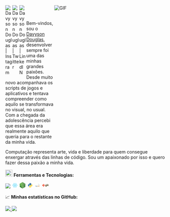 <a href="https://www.instagram.com/davyson.d/">
  <img align="left" alt="Davyson Douglas | Instagram" width="22px" src="https://raw.githubusercontent.com/hussainweb/hussainweb/main/icons/instagram.png" />
<a href="https://twitter.com/davysondg">
  <img align="left" alt="Davyson Douglas | Twitter" width="22px" src="https://raw.githubusercontent.com/peterthehan/peterthehan/master/assets/twitter.svg" />
</a>
<a href="https://www.linkedin.com/in/davyson-douglas-b4bb741b7/">
  <img align="left" alt="Davyson Douglas | LinkedIN" width="22px" src="https://raw.githubusercontent.com/peterthehan/peterthehan/master/assets/linkedin.svg" />
</a>
  
<img align="right" alt="GIF" src="https://c.tenor.com/drKuhgBblzcAAAAd/anton-hacker.gif?raw=true" width="350" height="420" />
  
  
<br />
<br />
  
Bem-vindos, sou o [Davyson Douglas](https://sites.google.com/view/davysondouglas/), desenvolver sempre foi uma das minhas grandes paixões. Desde muito novo acompanhava os scripts de jogos e aplicativos e tentava compreender como aquilo se transformava no visual, no usual. Com a chegada da adolescência percebi que essa área era realmente aquilo que queria para o restante da minha vida.

Computação representa arte, vida e liberdade para quem consegue enxergar através das linhas de código. Sou um apaixonado por isso e quero fazer dessa paixão a minha vida.

<img src="https://cdn.jsdelivr.net/gh/devicons/devicon/icons/git/git-original.svg" width="22" height="22"/> **Ferramentas e Tecnologias:**

<code><img height="20" src="https://cdn.jsdelivr.net/gh/devicons/devicon/icons/javascript/javascript-plain.svg"></code>
<code><img height="20" src="https://raw.githubusercontent.com/github/explore/80688e429a7d4ef2fca1e82350fe8e3517d3494d/topics/react/react.png"></code>
<code><img height="20" src="https://raw.githubusercontent.com/github/explore/80688e429a7d4ef2fca1e82350fe8e3517d3494d/topics/nodejs/nodejs.png"></code>
<code><img height="20" src="https://raw.githubusercontent.com/github/explore/80688e429a7d4ef2fca1e82350fe8e3517d3494d/topics/python/python.png"></code>
<code><img height="20" src="https://raw.githubusercontent.com/github/explore/80688e429a7d4ef2fca1e82350fe8e3517d3494d/topics/mysql/mysql.png"></code>
<code><img height="20" src="https://raw.githubusercontent.com/github/explore/80688e429a7d4ef2fca1e82350fe8e3517d3494d/topics/git/git.png"></code>

📈 **Minhas estatísticas no GitHub:**

<div>
<a href="https://github.com/davysond">
<img height="180em" src="https://github-readme-stats.vercel.app/api/top-langs/?username=davysond&layout=compact&langs_count=7&theme=dracula"/>
<img height="180em" src="https://github-readme-stats.vercel.app/api?username=davysond&show_icons=true&theme=dracula&include_all_commits=true&count_private=true"/>
</div>


